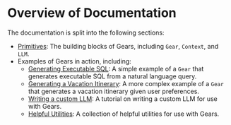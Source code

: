 # Overview of Documentation

The documentation is split into the following sections:

- [Primitives](/gears/primitives): The building blocks of Gears, including `Gear`, `Context`, and `LLM`.
- Examples of Gears in action, including:
  - [Generating Executable SQL](/gears/examples/simple): A simple example of a `Gear` that generates executable SQL from a natural language query.
  - [Generating a Vacation Itinerary](/gears/examples/advanced): A more complex example of a `Gear` that generates a vacation itinerary given user preferences.
  - [Writing a custom LLM](/gears/examples/customllms): A tutorial on writing a custom LLM for use with Gears.
  - [Helpful Utilities](\gears/examples/utils): A collection of helpful utilities for use with Gears.
